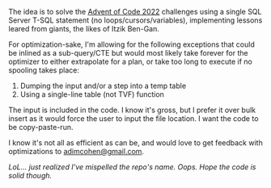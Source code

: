 The idea is to solve the [Advent of Code 2022](https://adventofcode.com/2022) challenges using a single SQL Server T-SQL statement (no loops/cursors/variables), implementing lessons leared from giants, the likes of Itzik Ben-Gan.

For optimization-sake, I'm allowing for the following exceptions that could be inlined as a sub-query/CTE but would most likely take forever for the optimizer to either extrapolate for a plan, or take too long to execute if no spooling takes place:
1. Dumping the input and/or a step into a temp table
2. Using a single-line table (not TVF) function

The input is included in the code. I know it's gross, but I prefer it over bulk insert as it would force the user to input the file location.
I want the code to be copy-paste-run.

I know it's not all as efficient as can be, and would love to get feedback with optimizations to adimcohen@gmail.com.


*LoL... just realized I've mispelled the repo's name. Oops. Hope the code is solid though.*

